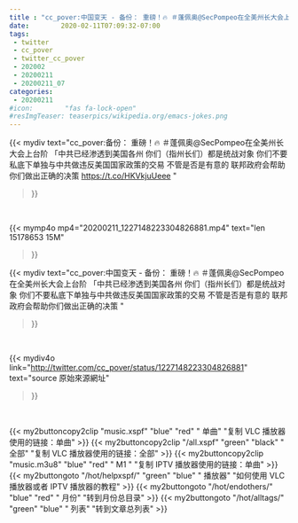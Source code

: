 ```yaml
---
title : "cc_pover:中国变天 - 备份： 重磅！🔥 ＃蓬佩奥@SecPompeo在全美州长大会上台阶  「中共已经渗透到美国各州 你们（指州长们）都是统战对象 你们不要私底下单独与中共做违反美国国家政策的交易 不管是否是有意的  联邦政府会帮助你们做出正确的决策   "
date:        2020-02-11T07:09:32-07:00
tags:
 - twitter
 - cc_pover
 - twitter_cc_pover
 - 202002
 - 20200211
 - 20200211_07
categories:
 - 20200211
#icon:        "fas fa-lock-open"
#resImgTeaser: teaserpics/wikipedia.org/emacs-jokes.png
---
```


{{< mydiv text="cc_pover:备份： 重磅！🔥 ＃蓬佩奥@SecPompeo在全美州长大会上台阶  「中共已经渗透到美国各州 你们（指州长们）都是统战对象 你们不要私底下单独与中共做违反美国国家政策的交易 不管是否是有意的  联邦政府会帮助你们做出正确的决策   https://t.co/HKVkjuUeee "
>}}
<br>


{{< mymp4o mp4="20200211_1227148223304826881.mp4"
text="len 15178653    15M"
>}}


{{< mydiv text="cc_pover:中国变天 - 备份： 重磅！🔥 ＃蓬佩奥@SecPompeo在全美州长大会上台阶  「中共已经渗透到美国各州 你们（指州长们）都是统战对象 你们不要私底下单独与中共做违反美国国家政策的交易 不管是否是有意的  联邦政府会帮助你们做出正确的决策   "
>}}
<br>

{{< mydiv4o link="http://twitter.com/cc_pover/status/1227148223304826881"
text="source 原始來源網址"
>}}


<br>



{{< my2buttoncopy2clip "music.xspf"        "blue"   "red"    " 单曲"  "复制 VLC 播放器使用的链接：单曲" >}} {{< my2buttoncopy2clip "/all.xspf"         "green"  "black"  " 全部"  "复制 VLC 播放器使用的链接：全部" >}} {{< my2buttoncopy2clip "music.m3u8"        "blue"   "red"    " M1 "    "复制 IPTV 播放器使用的链接：单曲" >}} {{< my2buttongoto      "/hot/helpxspf/"    "green"  "blue"   " 播放器" "如何使用 VLC 播放器或者 IPTV 播放器的教程" >}} {{< my2buttongoto      "/hot/endothers/"   "blue"   "red"    " 月份"   "转到月份总目录" >}} {{< my2buttongoto      "/hot/alltags/"     "green"  "blue"   " 列表"   "转到文章总列表" >}} 
